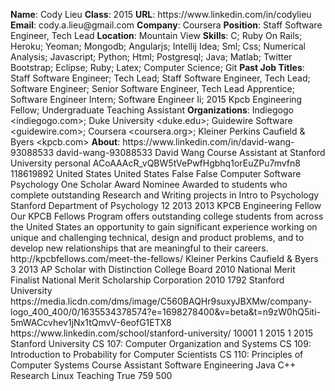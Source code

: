 **Name**: Cody Lieu
**Class**: 2015
**URL**: https://www\.linkedin\.com/in/codylieu
**Email**: cody\.a\.lieu@gmail\.com
**Company**: Coursera
**Position**: Staff Software Engineer, Tech Lead
**Location**: Mountain View
**Skills**: C; Ruby On Rails; Heroku; Yeoman; Mongodb; Angularjs; Intellij Idea; Sml; Css; Numerical Analysis; Javascript; Python; Html; Postgresql; Java; Matlab; Twitter Bootstrap; Eclipse; Ruby; Latex; Computer Science; Git
**Past Job Titles**: Staff Software Engineer; Tech Lead; Staff Software Engineer, Tech Lead; Software Engineer; Senior Software Engineer, Tech Lead Apprentice; Software Engineer Intern; Software Engineer Ii; 2015 Kpcb Engineering Fellow; Undergraduate Teaching Assistant
**Organizations**: Indiegogo <indiegogo\.com>; Duke University <duke\.edu>; Guidewire Software <guidewire\.com>; Coursera <coursera\.org>; Kleiner Perkins Caufield & Byers <kpcb\.com>
**About**: https://www\.linkedin\.com/in/david\-wang\-93088533 david\-wang\-93088533 David Wang Course Assistant at Stanford University personal ACoAAAcR\_vQBW5tVePwfHgbhq1orEuZPu7mvfn8 118619892 United States United States False False Computer Software Psychology One Scholar Award Nominee Awarded to students who complete outstanding Research and Writing projects in Intro to Psychology Stanford Department of Psychology 12 2013 2013 KPCB Engineering Fellow Our KPCB Fellows Program offers outstanding college students from across the United States an opportunity to gain significant experience working on unique and challenging technical, design and product problems, and to develop new relationships that are meaningful to their careers\. http://kpcbfellows\.com/meet\-the\-fellows/ Kleiner Perkins Caufield & Byers 3 2013 AP Scholar with Distinction College Board 2010 National Merit Finalist National Merit Scholarship Corporation 2010 1792 Stanford University https://media\.licdn\.com/dms/image/C560BAQHr9suxyJBXMw/company\-logo\_400\_400/0/1635534378574?e=1698278400&v=beta&t=n9zW0hQ5iti\-5mWACcvhev1jNx1tQmvV\-6eofG1ETX8 https://www\.linkedin\.com/school/stanford\-university/ 10001 1 2015 1 2015 Stanford University CS 107: Computer Organization and Systems CS 109: Introduction to Probability for Computer Scientists CS 110: Principles of Computer Systems Course Assistant Software Engineering Java C\+\+ Research Linux Teaching True 759 500
